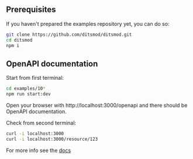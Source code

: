 ## Prerequisites

If you haven't prepared the examples repository yet, you can do so:

```bash
git clone https://github.com/ditsmod/ditsmod.git
cd ditsmod
npm i
```

## OpenAPI documentation

Start from first terminal:

```bash
cd examples/10*
npm run start:dev
```

Open your browser with http://localhost:3000/openapi and there
should be OpenAPI documentation.

Check from second terminal:

```bash
curl -i localhost:3000
curl -i localhost:3000/resource/123
```

For more info see the [docs](https://ditsmod.github.io/en/published-modules/openapi)
